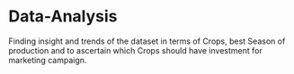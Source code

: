# Data-Analysis
Finding insight and trends of the dataset in terms of Crops, best Season of production and to ascertain which Crops should have investment for marketing campaign.
